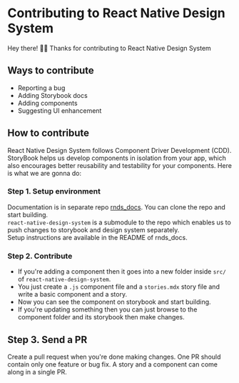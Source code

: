 # Contributing to React Native Design System
Hey there! 🙋‍♂️ Thanks for contributing to React Native Design System

## Ways to contribute
* Reporting a bug
* Adding Storybook docs
* Adding components
* Suggesting UI enhancement

## How to contribute
React Native Design System follows Component Driver Development (CDD). StoryBook helps us develop components in isolation from your app, which also encourages better reusability and testability for your components. Here is what we are gonna do:

### Step 1. Setup environment
Documentation is in separate repo [rnds_docs](https://github.com/iamshadmirza/rnds_docs). You can clone the repo and start building.  
`react-native-design-system` is a submodule to the repo which enables us to push changes to storybook and design system separately.  
Setup instructions are available in the README of rnds_docs.

### Step 2. Contribute
* If you're adding a component then it goes into a new folder inside `src/` of `react-native-design-system`.  
* You just create a `.js` component file and a `stories.mdx` story file and write a basic component and a story.
* Now you can see the component on storybook and start building.
* If you're updating something then you can just browse to the component folder and its storybook then make changes.

## Step 3. Send a PR
Create a pull request when you're done making changes. One PR should contain only one feature or bug fix. A story and a component can come along in a single PR.
